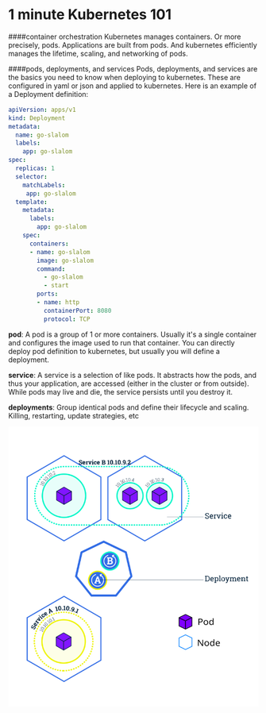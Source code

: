 # 1 minute Kubernetes 101

####container orchestration
Kubernetes manages containers. Or more precisely, pods. Applications are built from pods. And kubernetes efficiently manages
the lifetime, scaling, and networking of pods. 

####pods, deployments, and services
Pods, deployments, and services are the basics you need to know when deploying to kubernetes. These are configured in 
yaml or json and applied to kubernetes. Here is an example of a Deployment definition:

```yaml
apiVersion: apps/v1
kind: Deployment
metadata:
  name: go-slalom
  labels:
    app: go-slalom
spec:
  replicas: 1
  selector:
    matchLabels:
     app: go-slalom
  template:
    metadata:
      labels:
        app: go-slalom
    spec:
      containers:
      - name: go-slalom
        image: go-slalom
        command:
          - go-slalom
          - start
        ports:
        - name: http
          containerPort: 8080
          protocol: TCP

```

**pod**: A pod is a group of 1 or more containers. Usually it's a single container and configures the image used to run 
that container. You can directly deploy pod definition to kubernetes, but usually you will define a deployment.

**service**: A service is a selection of like pods. It abstracts how the pods, and thus your application, are 
accessed (either in the cluster or from outside). While pods may live and die, the service persists until you destroy it. 

**deployments**: Group identical pods and define their lifecycle and scaling. Killing, restarting, update strategies, etc

 
![deployment](images/k8s-service.svg)